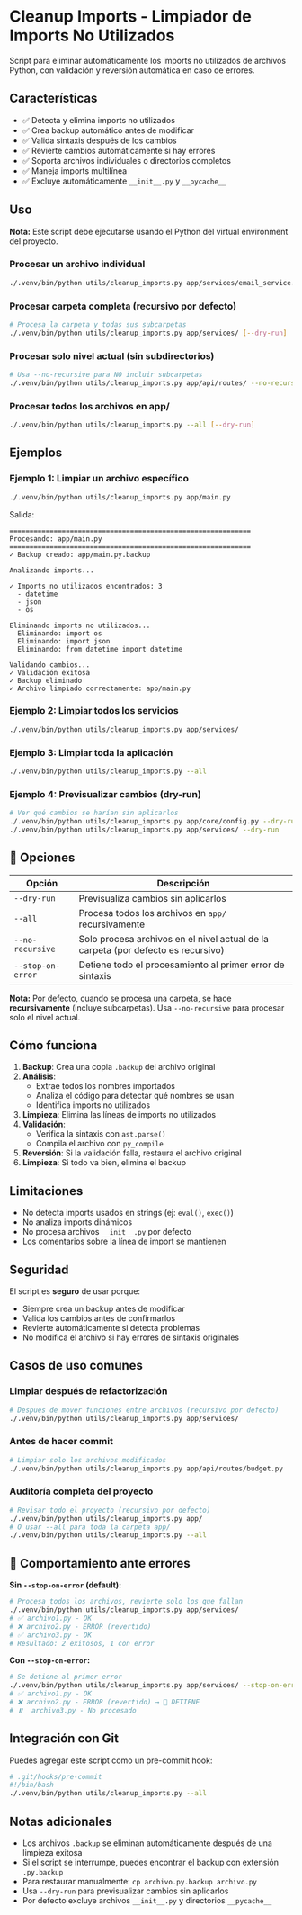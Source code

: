 # Cleanup Imports - Limpiador de Imports No Utilizados

Script para eliminar automáticamente los imports no utilizados de archivos Python, con validación y reversión automática en caso de errores.

## Características

- ✅ Detecta y elimina imports no utilizados
- ✅ Crea backup automático antes de modificar
- ✅ Valida sintaxis después de los cambios
- ✅ Revierte cambios automáticamente si hay errores
- ✅ Soporta archivos individuales o directorios completos
- ✅ Maneja imports multilínea
- ✅ Excluye automáticamente `__init__.py` y `__pycache__`

## Uso

**Nota:** Este script debe ejecutarse usando el Python del virtual environment del proyecto.

### Procesar un archivo individual

```bash
./.venv/bin/python utils/cleanup_imports.py app/services/email_service.py [--dry-run]
```

### Procesar carpeta completa (recursivo por defecto)

```bash
# Procesa la carpeta y todas sus subcarpetas
./.venv/bin/python utils/cleanup_imports.py app/services/ [--dry-run]
```

### Procesar solo nivel actual (sin subdirectorios)

```bash
# Usa --no-recursive para NO incluir subcarpetas
./.venv/bin/python utils/cleanup_imports.py app/api/routes/ --no-recursive [--dry-run]
```

### Procesar todos los archivos en app/

```bash
./.venv/bin/python utils/cleanup_imports.py --all [--dry-run]
```

## Ejemplos

### Ejemplo 1: Limpiar un archivo específico

```bash
./.venv/bin/python utils/cleanup_imports.py app/main.py
```

Salida:
```
============================================================
Procesando: app/main.py
============================================================
✓ Backup creado: app/main.py.backup

Analizando imports...

✓ Imports no utilizados encontrados: 3
  - datetime
  - json
  - os

Eliminando imports no utilizados...
  Eliminando: import os
  Eliminando: import json
  Eliminando: from datetime import datetime

Validando cambios...
✓ Validación exitosa
✓ Backup eliminado
✓ Archivo limpiado correctamente: app/main.py
```

### Ejemplo 2: Limpiar todos los servicios

```bash
./.venv/bin/python utils/cleanup_imports.py app/services/
```

### Ejemplo 3: Limpiar toda la aplicación

```bash
./.venv/bin/python utils/cleanup_imports.py --all
```

### Ejemplo 4: Previsualizar cambios (dry-run)

```bash
# Ver qué cambios se harían sin aplicarlos
./.venv/bin/python utils/cleanup_imports.py app/core/config.py --dry-run
./.venv/bin/python utils/cleanup_imports.py app/services/ --dry-run
```

## 📝 Opciones

| Opción | Descripción |
|--------|-------------|
| `--dry-run` | Previsualiza cambios sin aplicarlos |
| `--all` | Procesa todos los archivos en `app/` recursivamente |
| `--no-recursive` | Solo procesa archivos en el nivel actual de la carpeta (por defecto es recursivo) |
| `--stop-on-error` | Detiene todo el procesamiento al primer error de sintaxis |

**Nota:** Por defecto, cuando se procesa una carpeta, se hace **recursivamente** (incluye subcarpetas). Usa `--no-recursive` para procesar solo el nivel actual.

## Cómo funciona

1. **Backup**: Crea una copia `.backup` del archivo original
2. **Análisis**: 
   - Extrae todos los nombres importados
   - Analiza el código para detectar qué nombres se usan
   - Identifica imports no utilizados
3. **Limpieza**: Elimina las líneas de imports no utilizados
4. **Validación**:
   - Verifica la sintaxis con `ast.parse()`
   - Compila el archivo con `py_compile`
5. **Reversión**: Si la validación falla, restaura el archivo original
6. **Limpieza**: Si todo va bien, elimina el backup

## Limitaciones

- No detecta imports usados en strings (ej: `eval()`, `exec()`)
- No analiza imports dinámicos
- No procesa archivos `__init__.py` por defecto
- Los comentarios sobre la línea de import se mantienen

## Seguridad

El script es **seguro** de usar porque:
- Siempre crea un backup antes de modificar
- Valida los cambios antes de confirmarlos
- Revierte automáticamente si detecta problemas
- No modifica el archivo si hay errores de sintaxis originales

## Casos de uso comunes

### Limpiar después de refactorización

```bash
# Después de mover funciones entre archivos (recursivo por defecto)
./.venv/bin/python utils/cleanup_imports.py app/services/
```

### Antes de hacer commit

```bash
# Limpiar solo los archivos modificados
./.venv/bin/python utils/cleanup_imports.py app/api/routes/budget.py
```

### Auditoría completa del proyecto

```bash
# Revisar todo el proyecto (recursivo por defecto)
./.venv/bin/python utils/cleanup_imports.py app/
# O usar --all para toda la carpeta app/
./.venv/bin/python utils/cleanup_imports.py --all
```

## 🔄 Comportamiento ante errores

**Sin `--stop-on-error` (default):**
```bash
# Procesa todos los archivos, revierte solo los que fallan
./.venv/bin/python utils/cleanup_imports.py app/services/
# ✅ archivo1.py - OK
# ❌ archivo2.py - ERROR (revertido)
# ✅ archivo3.py - OK
# Resultado: 2 exitosos, 1 con error
```

**Con `--stop-on-error`:**
```bash
# Se detiene al primer error
./.venv/bin/python utils/cleanup_imports.py app/services/ --stop-on-error
# ✅ archivo1.py - OK
# ❌ archivo2.py - ERROR (revertido) → 🛑 DETIENE
# ⏸️  archivo3.py - No procesado
```

## Integración con Git

Puedes agregar este script como un pre-commit hook:

```bash
# .git/hooks/pre-commit
#!/bin/bash
./.venv/bin/python utils/cleanup_imports.py --all
```

## Notas adicionales

- Los archivos `.backup` se eliminan automáticamente después de una limpieza exitosa
- Si el script se interrumpe, puedes encontrar el backup con extensión `.py.backup`
- Para restaurar manualmente: `cp archivo.py.backup archivo.py`
- Usa `--dry-run` para previsualizar cambios sin aplicarlos
- Por defecto excluye archivos `__init__.py` y directorios `__pycache__`
